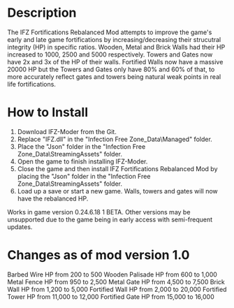 # Description

The IFZ Fortifications Rebalanced Mod attempts to improve the game's early and late game fortifications by increasing/decreasing their strucutral integrity (HP) in specific ratios.
Wooden, Metal and Brick Walls had their HP increased to 1000, 2500 and 5000 respectively. Towers and Gates now have 2x and 3x of the HP of their walls.
Fortified Walls now have a massive 20000 HP but the Towers and Gates only have 80% and 60% of that, to more accurately reflect gates and towers being natural weak points in real life fortifications.

# How to Install

1) Download IFZ-Moder from the Git.
2) Replace "IFZ.dll" in the "Infection Free Zone_Data\Managed" folder.
3) Place the "Json" folder in the "Infection Free Zone_Data\StreamingAssets" folder.
4) Open the game to finish installing IFZ-Moder.
5) Close the game and then install IFZ Fortifications Rebalanced Mod by placing the "Json" folder in the "Infection Free Zone_Data\StreamingAssets" folder.
6) Load up a save or start a new game. Walls, towers and gates will now have the rebalanced HP.

Works in game version 0.24.6.18 1 BETA. Other versions may be unsupported due to the game being in early access with semi-frequent updates.

# Changes as of mod version 1.0

Barbed Wire HP from 200 to 500
Wooden Palisade HP from 600 to 1,000
Metal Fence HP from 950 to 2,500
Metal Gate HP from 4,500 to 7,500
Brick Wall HP from 1,200 to 5,000
Fortified Wall HP from 2,000 to 20,000
Fortified Tower HP from 11,000 to 12,000
Fortified Gate HP from 15,000 to 16,000
